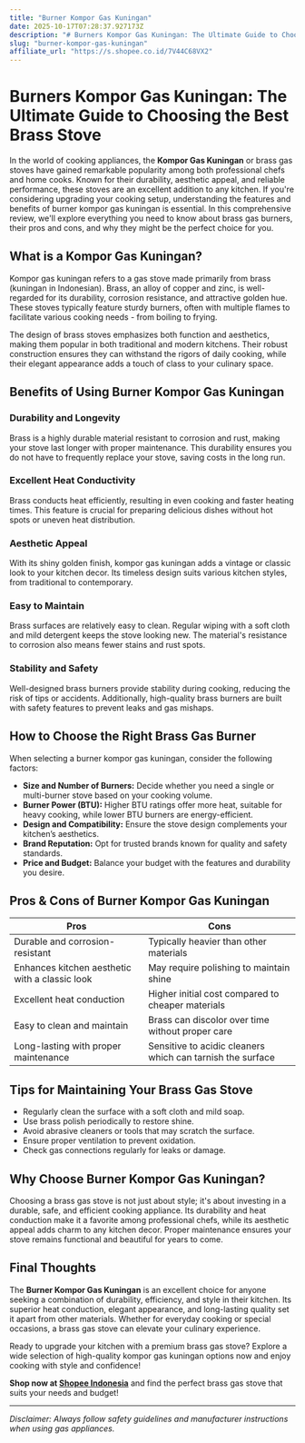 ```yaml
---
title: "Burner Kompor Gas Kuningan"
date: 2025-10-17T07:28:37.927173Z
description: "# Burners Kompor Gas Kuningan: The Ultimate Guide to Choosing the Best Brass Stove..."
slug: "burner-kompor-gas-kuningan"
affiliate_url: "https://s.shopee.co.id/7V44C68VX2"
---
```

# Burners Kompor Gas Kuningan: The Ultimate Guide to Choosing the Best Brass Stove

In the world of cooking appliances, the **Kompor Gas Kuningan** or brass gas stoves have gained remarkable popularity among both professional chefs and home cooks. Known for their durability, aesthetic appeal, and reliable performance, these stoves are an excellent addition to any kitchen. If you're considering upgrading your cooking setup, understanding the features and benefits of burner kompor gas kuningan is essential. In this comprehensive review, we'll explore everything you need to know about brass gas burners, their pros and cons, and why they might be the perfect choice for you.

## What is a Kompor Gas Kuningan?

Kompor gas kuningan refers to a gas stove made primarily from brass (kuningan in Indonesian). Brass, an alloy of copper and zinc, is well-regarded for its durability, corrosion resistance, and attractive golden hue. These stoves typically feature sturdy burners, often with multiple flames to facilitate various cooking needs - from boiling to frying.

The design of brass stoves emphasizes both function and aesthetics, making them popular in both traditional and modern kitchens. Their robust construction ensures they can withstand the rigors of daily cooking, while their elegant appearance adds a touch of class to your culinary space.

## Benefits of Using Burner Kompor Gas Kuningan

### Durability and Longevity

Brass is a highly durable material resistant to corrosion and rust, making your stove last longer with proper maintenance. This durability ensures you do not have to frequently replace your stove, saving costs in the long run.

### Excellent Heat Conductivity

Brass conducts heat efficiently, resulting in even cooking and faster heating times. This feature is crucial for preparing delicious dishes without hot spots or uneven heat distribution.

### Aesthetic Appeal

With its shiny golden finish, kompor gas kuningan adds a vintage or classic look to your kitchen decor. Its timeless design suits various kitchen styles, from traditional to contemporary.

### Easy to Maintain

Brass surfaces are relatively easy to clean. Regular wiping with a soft cloth and mild detergent keeps the stove looking new. The material's resistance to corrosion also means fewer stains and rust spots.

### Stability and Safety

Well-designed brass burners provide stability during cooking, reducing the risk of tips or accidents. Additionally, high-quality brass burners are built with safety features to prevent leaks and gas mishaps.

## How to Choose the Right Brass Gas Burner

When selecting a burner kompor gas kuningan, consider the following factors:
- **Size and Number of Burners:** Decide whether you need a single or multi-burner stove based on your cooking volume.
- **Burner Power (BTU):** Higher BTU ratings offer more heat, suitable for heavy cooking, while lower BTU burners are energy-efficient.
- **Design and Compatibility:** Ensure the stove design complements your kitchen’s aesthetics.
- **Brand Reputation:** Opt for trusted brands known for quality and safety standards.
- **Price and Budget:** Balance your budget with the features and durability you desire.

## Pros & Cons of Burner Kompor Gas Kuningan

| **Pros** | **Cons** |
|------------|------------|
| Durable and corrosion-resistant | Typically heavier than other materials |
| Enhances kitchen aesthetic with a classic look | May require polishing to maintain shine |
| Excellent heat conduction | Higher initial cost compared to cheaper materials |
| Easy to clean and maintain | Brass can discolor over time without proper care |
| Long-lasting with proper maintenance | Sensitive to acidic cleaners which can tarnish the surface |

## Tips for Maintaining Your Brass Gas Stove

- Regularly clean the surface with a soft cloth and mild soap.
- Use brass polish periodically to restore shine.
- Avoid abrasive cleaners or tools that may scratch the surface.
- Ensure proper ventilation to prevent oxidation.
- Check gas connections regularly for leaks or damage.

## Why Choose Burner Kompor Gas Kuningan?

Choosing a brass gas stove is not just about style; it's about investing in a durable, safe, and efficient cooking appliance. Its durability and heat conduction make it a favorite among professional chefs, while its aesthetic appeal adds charm to any kitchen decor. Proper maintenance ensures your stove remains functional and beautiful for years to come.

## Final Thoughts

The **Burner Kompor Gas Kuningan** is an excellent choice for anyone seeking a combination of durability, efficiency, and style in their kitchen. Its superior heat conduction, elegant appearance, and long-lasting quality set it apart from other materials. Whether for everyday cooking or special occasions, a brass gas stove can elevate your culinary experience.

Ready to upgrade your kitchen with a premium brass gas stove? Explore a wide selection of high-quality kompor gas kuningan options now and enjoy cooking with style and confidence!

**Shop now at [Shopee Indonesia](https://s.shopee.co.id/7V44C68VX2)** and find the perfect brass gas stove that suits your needs and budget!

---

*Disclaimer: Always follow safety guidelines and manufacturer instructions when using gas appliances.*